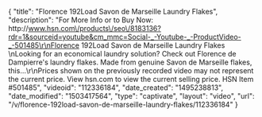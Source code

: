 {
    "title": "Florence 192Load Savon de Marseille Laundry Flakes",
    "description": "For More Info or to Buy Now: http:\/\/www.hsn.com\/products\/seo\/8183136?rdr=1&sourceid=youtube&cm_mmc=Social-_-Youtube-_-ProductVideo-_-501485\r\nFlorence 192Load Savon de Marseille Laundry Flakes \nLooking for an economical laundry solution? Check out Florence de Dampierre's laundry flakes. Made from genuine Savon de Marseille flakes, this...\r\nPrices shown on the previously recorded video may not represent the current price.  View hsn.com to view the current selling price. HSN Item #501485",
    "videoid": "112336184",
    "date_created": "1495238813",
    "date_modified": "1503417564",
    "type": "captivate",
    "layout": "video",
    "url": "\/v\/florence-192load-savon-de-marseille-laundry-flakes\/112336184"
}